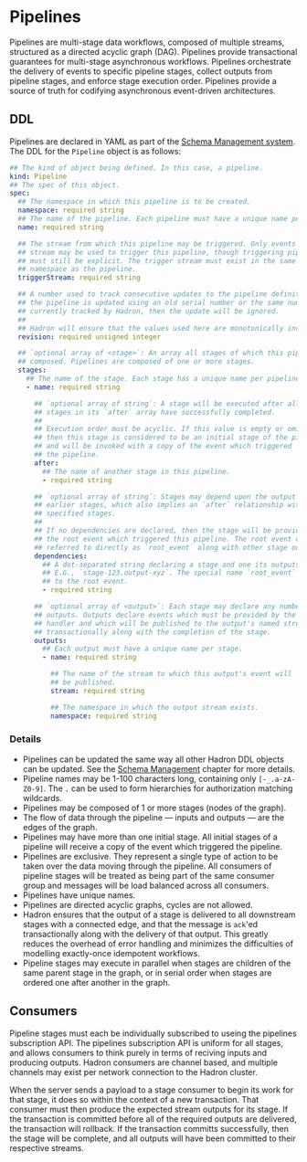 Pipelines
=========
Pipelines are multi-stage data workflows, composed of multiple streams, structured as a directed acyclic graph (DAG). Pipelines provide transactional guarantees for multi-stage asynchronous workflows. Pipelines orchestrate the delivery of events to specific pipeline stages, collect outputs from pipeline stages, and enforce stage execution order. Pipelines provide a source of truth for codifying asynchronous event-driven architectures.

## DDL
Pipelines are declared in YAML as part of the [Schema Management system](./schema.md). The DDL for the `Pipeline` object is as follows:

```yaml
## The kind of object being defined. In this case, a pipeline.
kind: Pipeline
## The spec of this object.
spec:
  ## The namespace in which this pipeline is to be created.
  namespace: required string
  ## The name of the pipeline. Each pipeline must have a unique name per namespace.
  name: required string

  ## The stream from which this pipeline may be triggered. Only events on this
  ## stream may be used to trigger this pipeline, though triggering piplines
  ## must still be explicit. The trigger stream must exist in the same
  ## namespace as the pipeline.
  triggerStream: required string

  ## A number used to track consecutive updates to the pipeline definition. If
  ## the pipeline is updated using an old serial number or the same number
  ## currently tracked by Hadron, then the update will be ignored.
  ##
  ## Hadron will ensure that the values used here are monotonically increasing.
  revision: required unsigned integer

  ## `optional array of <stage>`: An array all stages of which this pipeline is
  ## composed. Pipelines are composed of one or more stages.
  stages:
    ## The name of the stage. Each stage has a unique name per pipeline.
    - name: required string

      ## `optional array of string`: A stage will be executed after all of the
      ## stages in its `after` array have successfully completed.
      ##
      ## Execution order must be acyclic. If this value is empty or omitted,
      ## then this stage is considered to be an initial stage of the pipeline,
      ## and will be invoked with a copy of the event which triggered
      ## the pipeline.
      after:
        ## The name of another stage in this pipeline.
        - required string

      ## `optional array of string`: Stages may depend upon the output of
      ## earlier stages, which also implies an `after` relationship with the
      ## specified stages.
      ##
      ## If no dependencies are declared, then the stage will be provided with
      ## the root event which triggered this pipeline. The root event can be
      ## referred to directly as `root_event` along with other stage outputs.
      dependencies:
        ## A dot-separated string declaring a stage and one its outputs by name.
        ## E.G., `stage-123.output-xyz`. The special name `root_event` refers
        ## to the root event.
        - required string

      ## `optional array of <output>`: Each stage may declare any number of
      ## outputs. Outputs declare events which must be provided by the stage
      ## handler and which will be published to the output's named stream
      ## transactionally along with the completion of the stage.
      outputs:
        ## Each output must have a unique name per stage.
        - name: required string

          ## The name of the stream to which this output's event will
          ## be published.
          stream: required string

          ## The namespace in which the output stream exists.
          namespace: required string
```

### Details
- Pipelines can be updated the same way all other Hadron DDL objects can be updated. See the [Schema Management](./schema.md) chapter for more details.
- Pipeline names may be 1-100 characters long, containing only `[-_.a-zA-Z0-9]`. The `.` can be used to form hierarchies for authorization matching wildcards.
- Pipelines may be composed of 1 or more stages (nodes of the graph).
- The flow of data through the pipeline — inputs and outputs — are the edges of the graph.
- Pipelines may have more than one initial stage. All initial stages of a pipeline will receive a copy of the event which triggered the pipeline.
- Pipelines are exclusive. They represent a single type of action to be taken over the data moving through the pipeline. All consumers of pipeline stages will be treated as being part of the same consumer group and messages will be load balanced across all consumers.
- Pipelines have unique names.
- Pipelines are directed acyclic graphs, cycles are not allowed.
- Hadron ensures that the output of a stage is delivered to all downstream stages with a connected edge, and that the message is `ack`'ed transactionally along with the delivery of that output. This greatly reduces the overhead of error handling and minimizes the difficulties of modelling exactly-once idempotent workflows.
- Pipeline stages may execute in parallel when stages are children of the same parent stage in the graph, or in serial order when stages are ordered one after another in the graph.

## Consumers
Pipeline stages must each be individually subscribed to useing the pipelines subscription API. The pipelines subscription API is uniform for all stages, and allows consumers to think purely in terms of reciving inputs and producing outputs. Hadron consumers are channel based, and multiple channels may exist per network connection to the Hadron cluster.

When the server sends a payload to a stage consumer to begin its work for that stage, it does so within the context of a new transaction. That consumer must then produce the expected stream outputs for its stage. If the transaction is committed before all of the required outputs are delivered, the transaction will rollback. If the transaction committs successfully, then the stage will be complete, and all outputs will have been committed to their respective streams.
